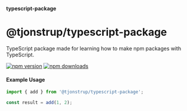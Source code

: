 **typescript-package**

# @tjonstrup/typescript-package

TypeScript package made for learning how to make npm packages with TypeScript.

[![npm version][npm-version-src]][npm-version-href]
[![npm downloads][npm-downloads-src]][npm-downloads-href]

#### Example Usage

```ts
import { add } from '@tjonstrup/typescript-package';

const result = add(1, 2);
```

[npm-version-src]: https://img.shields.io/npm/v/@tjonstrup/typescript-package?style=flat&colorA=080f12&colorB=0E86D4
[npm-version-href]: https://www.npmjs.com/package/@tjonstrup/typescript-package
[npm-downloads-src]: https://img.shields.io/npm/dm/@tjonstrup/typescript-package?style=flat&colorA=080f12&colorB=0E86D4
[npm-downloads-href]: https://www.npmjs.com/package/@tjonstrup/typescript-package
